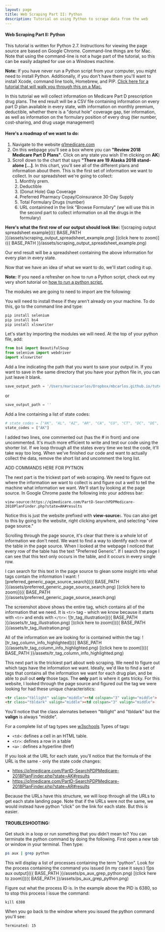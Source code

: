 ```yaml
---
layout: page
title: Web Scraping Part II: Python
description: Tutorial on using Python to scrape data from the web
---
```


#### Web Scraping Part II: Python

This tutorial is written for Python 2.7. Instructions for viewing the page source are based on Google Chrome. Command-line things are for Mac. Note that using the command-line is not a huge part of the tutorial, so this can be easily adapted for use on a Windows machine.


<div class="warning">
  <p><strong>Note:</strong> If you have never run a Python script from your computer, you might need to install Python. Additionally, if you don't have them you'll want to install Xcode, command line tools, Homebrew, and PIP. <a href="https://www.macworld.co.uk/how-to/mac/coding-with-python-on-mac-3635912/">Click here for a tutorial that will walk you through this on a Mac.</a></p>
</div>

In this tutorial we will collect information on Medicare Part D prescription drug plans. The end result will be a CSV file containing information on every part D plan available in every state, with information on monthly premium, deductible, whether there is a "donut hole" coverage gap, tier information, as well as information on the formulary position of every drug (tier number, cost-sharing, and drug usage management)

#### Here's a roadmap of we want to do:
1. Navigate to the website [q1medicare.com](https://q1medicare.com)
2. On this webpage you'll see a box where you can **"Review 2018 Medicare Part D Plans"**. Click on any state you wish (I'm clicking on **AK**)
3. Scroll down to the chart that says **"There are 19 Alaska 2018 stand-alone [...]**. In this chart, you'll see all of the different plans and information about them. This is the first set of information we want to collect. In our spreadsheet we're going to collect:
   1. Monthly prem.
   2. Deductible
   3. (Donut Hole) Gap Coverage
   4. Preferred Pharmacy Copay/Coinsurance 30-Day Supply
   5. Total Formulary Drugs (number)
   6. URL containined in the link "Browse Formulary" (we will use this in the second part to collect information on all the drugs in the formulary)
   
**Here's what the first row of our output should look like:**
![scraping output spreadsheet example]({{ BASE_PATH }}/assets/scraping_output_spreadsheet_example.png)
[(click here to zoom)]({{ BASE_PATH }}/assets/scraping_output_spreadsheet_example.png)

Our end result will be a spreadsheet containing the above information for every plan in every state.

Now that we have an idea of what we want to do, we'll start coding it up.

<div class="info">
  <p><strong>Note:</strong> If you need a refresher on how to run a Python script, check out my very short tutorial on  <a href="{{ BASE_PATH }}/pages/how-to-run-python-file)">how to run a python script.</a></p>
</div>


The modules we are going to need to import are the following:

You will need to install these if they aren't already on your machine. To do this, go to the command line and type:
```bash
pip install selenium
pip install bs4
pip install xlsxwriter
```

Let's start by importing the modules we will need. At the top of your python file, add:
```python
from bs4 import BeautifulSoup
from selenium import webdriver
import xlsxwriter
```

Add a line indicating the path that you want to save your output in. If you want to save in the same directory that you have your python file in, you can just leave it blank.
```python
save_output_path = '/Users/marisacarlos/Dropbox/mbcarlos.github.io/tutorial_files'
```
or
```python
save_output_path = ''
```

Add a line containing a list of state codes:
```python
# state_codes = ["AK", "AL", "AZ", "AR", "CA", "CO", "CT", "DC", "DE", "FL", "GA", "HI", "ID", "IL", "IN", "IA", "KS", "KY", "LA", "ME", "MD", "MA", "MI", "MN", "MS", "MO", "MT", "NE", "NV", "NH", "NJ", "NM", "NY", "NC", "ND", "OH", "OK", "OR", "PA", "RI", "SC","SD", "TN", "TX", "UT", "VT", "VA", "WA", "WV", "WI", "WY"]
state_codes = ["AK"]
```

I added two lines, one commented out (has the # in front) and one uncommented. It's much more efficient to write and test our code using the shorter list. If we loop through all the states every time we test the code, it'll take way too long. When we've finished our code and want to actually collect the data, remove the short list and uncomment the long list.



ADD COMMANDS HERE FOR PYTNON


The next part is the trickest part of web scraping. We need to figure out where the information we want to collect is and figure out a well to tell the machine what information we want. We'll start by looking at the page source. In Google Chrome  paste the following into your address bar:
```
view-source:https://q1medicare.com/PartD-SearchPDPMedicare-2018PlanFinder.php?state=AK#results
```

Notice this is just the website prefixed with **view-source:**. You can also get to this by going to the website, right clicking anywhere, and selecting "view page source."

Scrolling through the page source, it's clear that there is a whole lot of information we don't need. We want to find a way to identify each row of the table in the page source. When I looked at the webpage I noticed that every row of the table has the text "Preferred Generic". If I search the page I can see that this text only occurs in the table, and it occurs in every single row.

I can search for this text in the page source to glean some insight into what tags contain the information I want:
![preferred_generic_page_source_search]({{ BASE_PATH }}/assets/preferred_generic_page_source_search.png)
[(click here to zoom)]({{ BASE_PATH }}/assets/preferred_generic_page_source_search.png)

The screenshot above shows the entire tag, which contains all of the information that we need. It is `<tr>` tag - which we know because it starts with `<tr>` and ends with `</tr>`:
![tr_tag_illustration]({{ BASE_PATH }}/assets/tr_tag_illustration.png)
[(click here to zoom)]({{ BASE_PATH }}/assets/tr_tag_illustration.png)


All of the information we are looking for is contained within the tag:
![tr_tag_column_info_highlighted]({{ BASE_PATH }}/assets/tr_tag_column_info_highlighted.png)
[(click here to zoom)]({{ BASE_PATH }}/assets/tr_tag_column_info_highlighted.png)



This next part is the trickiest part about web scraping. We need to figure out which tags have the information we want. Ideally, we'd like to find a set of tags that contains all the information we want for each drug plan, and be able to pull out **only** those tags. The **only** part is where it gets tricky. For this website, I looked through the page source and figured out the tag we were looking for had these unique characteristics:
```html
<tr class="tbllight" valign="middle"><td colspan="3" valign="middle">
<tr class="tbldark" valign="middle"><td colspan="3" valign="middle">
```
You'll notice that the class alernates between "tbllight" and "tbldark" but the **valign** is always "middle". 


For a complete list of tag types see [w3schools](https://www.w3schools.com/tags/default.asp)
Types of tags:
- `<td>`: defines a cell in an HTML table. 
- `<tr>`: defines a row in a table
- `<a>` : defines a hyperline (href)




If you look at the URL for each state, you'll notice that the formula of the URL is the same - only the state code changes:
- https://q1medicare.com/PartD-SearchPDPMedicare-2018PlanFinder.php?state=AK#results
- https://q1medicare.com/PartD-SearchPDPMedicare-2018PlanFinder.php?state=AR#results

Because the URLs have this structure, we will loop through all the URLs to get each state landing page. Note that if the URLs were not the same, we would instead have python "click" on the link for each state. But this is easier.



#### TROUBLESHOOTING:

Get stuck in a loop or run something that you didn't mean to? You can terminate the python command by doing the following. First open a new tab or window in your terminal. Then type:
```bash
ps aux | grep python
```
This will display a list of processes containing the term "python". Look for the process containing the command you issued (in my case it says:)
![ps aux output]({{ BASE_PATH }}/assets/ps_aux_grep_python.png)
[(click here to zoom)]({{ BASE_PATH }}/assets/ps_aux_grep_python.png)

Figure out what the process ID is. In the example above the PID is 6380, so to stop this process I issue the command:
```
kill 6380
```
When you go back to the window where you issued the python command you'll see:
```bash
Terminated: 15
```
